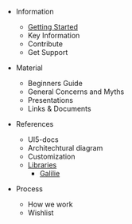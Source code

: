 * Information
  * [Getting Started](sidebar/gettingStarted.md)
  * Key Information
  * Contribute
  * Get Support

* Material

  * Beginners Guide
  * General Concerns and Myths
  * Presentations
  * Links & Documents

* References
  * UI5-docs
  * Architechtural diagram
  * Customization
  * [Libraries](sidebar/library.md)
    * [Galilie](sidebar/galilie.md)

* Process

  * How we work
  * Wishlist
